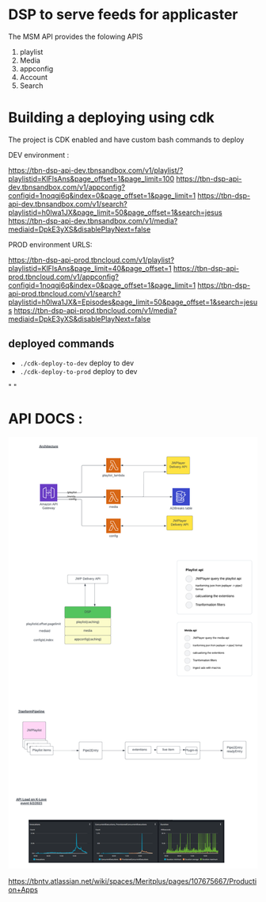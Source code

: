 # DSP to serve feeds for applicaster

The MSM API provides the folowing APIS

1. playlist
2. Media
3. appconfig
4. Account
5. Search


# Building a deploying using cdk

The project is CDK enabled and have custom bash commands to deploy

DEV environment :

https://tbn-dsp-api-dev.tbnsandbox.com/v1/playlist/?playlistid=KlFlsAns&page_offset=1&page_limit=100
https://tbn-dsp-api-dev.tbnsandbox.com/v1/appconfig?configid=1noqgj6q&index=0&page_offset=1&page_limit=1
https://tbn-dsp-api-dev.tbnsandbox.com/v1/search?playlistid=h0lwa1JX&page_limit=50&page_offset=1&search=jesus
https://tbn-dsp-api-dev.tbnsandbox.com/v1/media?mediaid=DpkE3yXS&disablePlayNext=false

PROD environment URLS:

https://tbn-dsp-api-prod.tbncloud.com/v1/playlist?playlistid=KlFlsAns&page_limit=40&page_offset=1
https://tbn-dsp-api-prod.tbncloud.com/v1/appconfig?configid=1noqgj6q&index=0&page_offset=1&page_limit=1
https://tbn-dsp-api-prod.tbncloud.com/v1/search?playlistid=h0lwa1JX&=Episodes&page_limit=50&page_offset=1&search=jesus
https://tbn-dsp-api-prod.tbncloud.com/v1/media?mediaid=DpkE3yXS&disablePlayNext=false

## deployed commands

- `./cdk-deploy-to-dev` deploy to dev
- `./cdk-deploy-to-prod` deploy to dev

" "

# API DOCS :

![Alt text](docs/DSP2.0.png)

https://tbntv.atlassian.net/wiki/spaces/Meritplus/pages/107675667/Production+Apps
